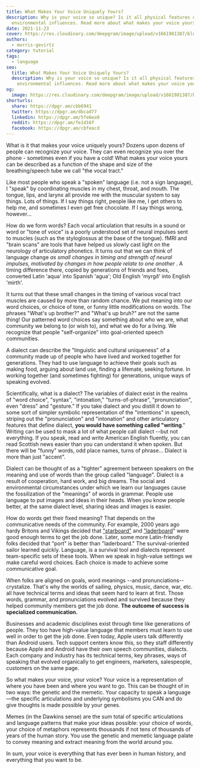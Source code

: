 ```yaml
---
title: What Makes Your Voice Uniquely Yours?
description: Why is your voice so unique? Is it all physical features or
  environmental influences. Read more about what makes your voice yours.
date: 2021-11-23
cover: https://res.cloudinary.com/deepgram/image/upload/v1661981387/blog/what-makes-your-voice-uniquely-yours/what-makes-your-voice-yours-blog-thumb-554x220%402x.png
authors:
  - morris-gevirtz
category: tutorial
tags:
  - language
seo:
  title: What Makes Your Voice Uniquely Yours?
  description: Why is your voice so unique? Is it all physical features or
    environmental influences. Read more about what makes your voice yours.
og:
  image: https://res.cloudinary.com/deepgram/image/upload/v1661981387/blog/what-makes-your-voice-uniquely-yours/what-makes-your-voice-yours-blog-thumb-554x220%402x.png
shorturls:
  share: https://dpgr.am/cbb6941
  twitter: https://dpgr.am/dbcad77
  linkedin: https://dpgr.am/5fe6ea9
  reddit: https://dpgr.am/fe1d16f
  facebook: https://dpgr.am/cbfeacd
---
```

What is it that makes your voice uniquely yours? Dozens upon dozens of people can recognize your voice. They can even recognize you over the phone - sometimes even if you have a cold! What makes your voice yours can be described as a function of the shape and size of the breathing/speech tube we call "the vocal tract."

Like most people who speak a "spoken" language (i.e. not a sign language), I "speak" by coordinating muscles in my chest, throat, and mouth. The tongue, lips, and larynx all provide me with the muscular system to say things. Lots of things. If I say things right, people like me, I get others to help me, and sometimes I even get free chocolate. If I say things wrong, however...

How do we form words? Each vocal articulation that results in a sound or word or "tone of voice" is a poorly understood set of neural impulses sent to muscles (such as the styloglossus at the base of the tongue). fMRI and "brain scans" are tools that have helped us slowly cast light on the neurology of articulatory phonetics. It turns out that we can think of language change *as small changes in timing and strength of neural impulses, motivated by changes in how people relate to one another* . A timing difference there, copied by generations of friends and foes, converted Latin 'aqua' into Spanish 'agua'; Old English 'myrgð' into English 'mirth'.

It turns out that these small changes in the timing of various vocal tract muscles are caused by more than random chance. We put meaning into our word choices, or choice of tone, or funny little modifications on words. The phrases "What's up brother?" and "What's up bruh?" are not the same thing! Our patterned word choices say something about who we are, what community we belong to (or wish to), and what we do for a living. We recognize that people "self-organize" into goal-oriented speech communities.

A dialect can describe the "linguistic and cultural uniqueness" of a community made up of people who have lived and worked together for generations. They had to use language to achieve their goals such as making food, arguing about land use, finding a lifemate, seeking fortune. In working together (and sometimes fighting) for generations, unique ways of speaking evolved.

Scientifically, what is a dialect? The variables of dialect exist in the realms of "word choice", "syntax", "intonation," "turns-of-phrase", "pronunciation", even "dress" and "gesture." If you take dialect and you distill it down to some sort of simpler symbolic representation of the "intentions" in speech, striping out the "pronunciation" and "intonation" and other articulatory features that define dialect, **you would have something called "writing**." Writing can be used to mask a lot of what people call dialect --but not everything. If you speak, read and write American English fluently, you can read Scottish news easier than you can understand it when spoken. But there will be "funny" words, odd place names, turns of phrase...  Dialect is more than just "accent".

Dialect can be thought of as a "tighter" agreement between speakers on the meaning and use of words than the group called "language". Dialect is a result of cooperation, hard work, and big dreams. The social and environmental circumstances under which we learn our languages cause the fossilization of the "meanings" of words in grammar. People use language to put images and ideas in their heads. When you know people better, at the same dialect level, sharing ideas and images is easier.

How do words get their fixed meaning? That depends on the communicative needs of the community. For example, 2000 years ago hardy Britons and Vikings decided that ["starboard"](https://www.etymonline.com/search?q=starboard) and ["laderboard](https://www.etymonline.com/word/larboard)" were good enough terms to get the job done. Later, some more Latin-friendly folks decided that "port" is better than "laderboard." The survival-oriented sailor learned quickly. Language, is a survival tool and dialects represent team-specific sets of these tools. When we speak in high-value settings we make careful word choices. Each choice is made to achieve some communicative goal.

When folks are aligned on goals, word meanings --and pronunciations-- crystalize. That's why the worlds of sailing, physics, music, dance, war, etc. all have technical terms and ideas that seem hard to learn at first. Those words, grammar, and pronunciations evolved and survived because they helped community members get the job done. **The outcome of success is specialized communication.**

Businesses and academic disciplines exist through time like generations of people. They too have high-value language that members must learn to use well in order to get the job done. Even today, Apple users talk differently than Android users. Tech support centers know this, so they staff differently because Apple and Android have their own speech communities, dialects. Each company and industry has its technical terms, key phrases, ways of speaking that evolved organically to get engineers, marketers, salespeople, customers on the same page.

So what makes your voice, your voice?  Your voice is a representation of where you have been and where you want to go. This can be thought of in two ways: the genetic and the memetic. Your capacity to speak a language—the specific articulations and underlying symbolisms you CAN and do give thoughts is made possible by your genes.

Memes (in the Dawkins sense) are the sum total of specific articulations and language patterns that make your ideas possible: your choice of words, your choice of metaphors represents thousands if not tens of thousands of years of the human story. You use the genetic and memetic language palate to convey meaning and extract meaning from the world around you.

In sum, your voice is everything that has ever been in human history, and everything that you want to be.